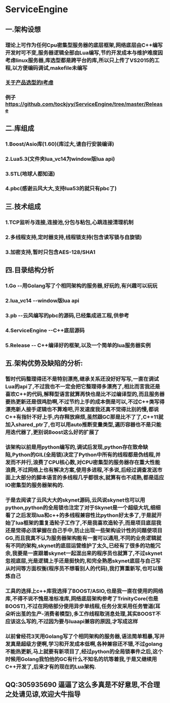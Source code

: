 # ServiceEngine
## 一.架构设想
### 理论上可作为任何Cpu密集型服务器的底层框架,网络底层由C++编写开发时可不变,服务器逻辑全部由Lua编写,节约开发成本与维护难度因考虑linux服务器,库选型都是跨平台的库,所以只上传了VS2015的工程,以方便编码调试,makefile未编写
### [关于产品选型的l考虑](https://github.com/tockjyy/ServiceEngine/wiki/关于分布式联机游戏匹配系统实现的架构设想)
### 例子 https://github.com/tockjyy/ServiceEngine/tree/master/Release
## 二.库组成
### 1.Boost/Asio库(1.60)(库过大,请自行安装编译)
### 2.Lua5.3(文件夹lua_vc14为window版lua api)
### 3.STL(地球人都知道)
### 4.pbc(感谢云风大大,支持lua53的就只有pbc了)
## 三.技术组成
### 1.TCP监听与连接,连接池,分包与粘包,心跳连接清理机制
### 2.多线程支持,定时器支持,线程锁支持(包含读写锁与自旋锁)
### 3.加密支持,暂时只包含AES-128/SHA1
## 四.目录结构分析
### 1.Go --用Golang写了个相同架构的服务器,好玩的,有兴趣可以玩玩
### 2.lua_vc14 --window版lua api
### 3.pb --云风编写的pbc的源码,已经集成进工程,供参考
### 4.ServiceEngine --C++底层源码
### 5.Release -- C++编译好的框架,以及一个简单的lua服务器实例
## 五.架构优势及缺陷的分析:
### 暂时代码整理得还不是特别漂亮,继承关系还没好好写写,一直在调试Lua的api了,不过我也不一定会把它整理得多漂亮了,相比而言我还是喜欢C++的代码,解释型语言就算再快也是比不过编译型的,而且服务器要热更新还是很鸡肋啊,不过节约上手的成本倒是可以,不过C++类写得漂亮新人接手逻辑也不算难吧,开发速度我还真不觉得比别的慢,都说C++有指针不好上手,内存释放麻烦,虽然跟GC那是比不了了,C++11就加入shared_ptr了,也可以用auto推断变量类型,遍历容器也不是只能用迭代器了,更别说Boost这么好的扩展了
### 该架构以前是用python编写的,调试后发现,python存在致命缺陷,Python的GIL(全局锁)决定了Python中所有的线程都是伪线程,并发而不并行,浪费了CPU核心数,对CPU密集型的服务器存在重大性能浪费,不过网络上也有解决方案,使用多进程,不多说,后经过调查发送市面上大部分的脚本语言的多线程几乎都很水,就算有也不成熟,都是适应IO密集型的服务器架构的.
### 于是去阅读了云风大大的skynet源码,云风说skynet也可以用python,python的全局锁也注定了对于Skynet是一个超级大坑,细细看了之后发现lua和c++的多线程兼容性比python好太多了,于是就开始了lua框架的重复造轮子工作了,不是我喜欢造轮子,而是项目底层我还是觉得必须掌握在自己手中,防止出现一些架构设计性的问题使项目GG,而且我真不认为服务器架构能有一套可以通用,不同的业务逻辑就有不同的架构,skynet的底层运营维护了太久,已经有了很多的功能冗余,我要是一直跟着skynet一起混出来的程序员也就算了,不过skynet忽视底层,光是逻辑上手还是挺快的,和完全熟悉skynet底层与自己写从时间等方面权衡(程序员不想看别人的代码),我打算重新写,也可以锻炼自己
### 工具的选择上c++库我选择了BOOST/ASIO,也是我一直在使用的网络库,不得不说不愧是准标准库,网络底层架构参考了TrinityCore(也是BOOST),不过在网络部分使用异步单线程,任务分发采用任务管道(耳朵听出茧的生产-消费者模型),多工作线程取消息处理,其实BOOST不应该这么写的,不过因为要与luaapi兼容的原因,才写成这样
### 以前曾经花3天用Golang写了个相同架构的服务器,语法简单粗暴,写并发真是超级方便啊,学习和开发成本低啊,各种兼容还不错,不过golang不能热更新,马上就要有新项目了,经过python的全局锁事件之后,这个时候用Golang我怕他的GC有什么不知名的坑等着我,于是又继续用C++开发了,后来才有的现在的Lua架构.

## QQ:305935690 逼逼了这么多真是不好意思,不合理之处请见谅,欢迎大牛指导



